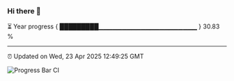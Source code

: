 ### Hi there 👋

⏳ Year progress { █████████▁▁▁▁▁▁▁▁▁▁▁▁▁▁▁▁▁▁▁▁▁ } 30.83 %

---

⏰ Updated on Wed, 23 Apr 2025 12:49:25 GMT

![Progress Bar CI](https://github.com/ZhaoGui/ZhaoGui/workflows/Progress%20Bar%20CI/badge.svg)
